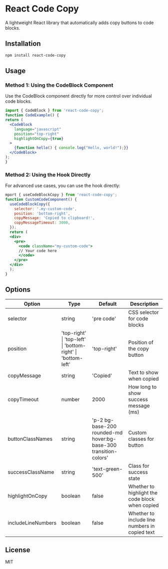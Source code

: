 # React Code Copy

A lightweight React library that automatically adds copy buttons to code blocks.

## Installation

```bash
npm install react-code-copy
```

## Usage

### Method 1: Using the CodeBlock Component

Use the CodeBlock component directly for more control over individual code blocks.

```jsx
import { CodeBlock } from 'react-code-copy';
function CodeExample() {
return (
  <CodeBlock
    language="javascript"
    position="top-right"
    highlightOnCopy={true}
  >
    {function hello() { console.log("Hello, world!");}}
  </CodeBlock>
);
}
```
### Method 2: Using the Hook Directly

For advanced use cases, you can use the hook directly:

```jsx
mport { useCodeBlockCopy } from 'react-code-copy';
function CustomCodeComponent() {
  useCodeBlockCopy({
    selector: '.my-custom-code',
    position: 'bottom-right',
    copyMessage: 'Copied to clipboard!',
    copyMessageTimeout: 3000,
  });
  return (
  <div>
    <pre>
      <code className="my-custom-code">
      // Your code here
      </code>
    </pre>
  </div>
  );
}
```

## Options

| Option | Type | Default | Description |
|--------|------|---------|-------------|
| selector | string | 'pre code' | CSS selector for code blocks |
| position | 'top-right' \| 'top-left' \| 'bottom-right' \| 'bottom-left' | 'top-right' | Position of the copy button |
| copyMessage | string | 'Copied' | Text to show when copied |
| copyTimeout | number | 2000 | How long to show success message (ms) |
| buttonClassNames | string | 'p-2 bg-base-200 rounded-md hover:bg-base-300 transition-colors' | Custom classes for button |
| successClassName | string | 'text-green-500' | Class for success state |
| highlightOnCopy | boolean | false | Whether to highlight the code block when copied |
| includeLineNumbers | boolean | false | Whether to include line numbers in copied text |

## License

MIT


